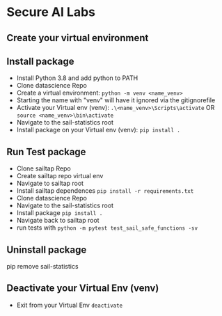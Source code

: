 # Secure AI Labs

## Create your virtual environment
## Install package
- Install Python 3.8 and add python to PATH
- Clone datascience Repo
- Create a virtual environment: `python -m venv <name_venv>`
- Starting the name with "venv" will have it ignored via the gitignorefile 
- Activate your Virtual env (venv): `.\<name_venv>\Scripts\activate` OR `source <name_venv>\bin\activate`
- Navigate to the sail-statistics root
- Install package on your Virtual env (venv): `pip install .`

## Run Test package
- Clone sailtap Repo
- Create sailtap repo virtual env
- Navigate to sailtap root
- Install sailtap dependences `pip install -r requirements.txt`
- Clone datascience Repo
- Navigate to the sail-statistics root
- Install package `pip install .`
- Navigate back to sailtap root
- run tests with `python -m pytest test_sail_safe_functions -sv`

## Uninstall package
pip remove sail-statistics

## Deactivate your Virtual Env (venv)
- Exit from your Virtual Env `deactivate`